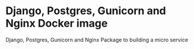 # Django, Postgres, Gunicorn and Nginx Docker image
Django, Postgres, Gunicorn and Nginx Package to building a micro service


